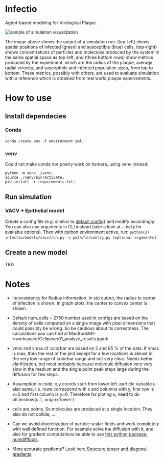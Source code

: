 # Infectio

Agent-based modeling for Virological Plaque.

![sample of simulation visualization](./attachments/sample_simulation.gif)

The image above shows the output of a simulation run. (top-left) shows spatial
positions of infected (green) and susceptible (blue) cells, (top-right) shows
concentrations of particles and molecules produced by the system in the same
spatial space as top-left, and (three bottom rows) show metrics produced by the
experiment, which are the radius of the plaque, average radial velocity, and
susceptible and infected population sizes, from top to bottom. These metrics,
possibly with others, are used to evaluate simulation with a reference which is
obtained from real world plaque experiements.

# How to use

## Install dependecies

### Conda
`conda create env -f environment.yml`.

### venv
Could not make conda nor poetry work on hemera, using venv instead: 
```shell
python -m venv ./venv;
source ./venv/bin/activate;
pip install -r requirements.txt;
```

## Run simulation

### VACV + Epithelial model

Create a config file (e.g. similiar to [default config](./infectio/models/vacv/default_config.ini)) and modify
accordingly. You can also use arguments in CLI instead (take a look at `--help` for available options). Then with
python environment active, run: `python(3) infectio/models/vacv/run.py -c path/to/config.py [optional arguments]`.

## Create a new model
TBD

# Notes

* Inconsistency for Radius information; in std output, the radius to center of 
infection is shown. In graph plots, the center to convex center is shown.

* Default num_cells = 2750 number used in configs are based on the density of
cells computed on a single image with pixel dimensions that could possibly be 
wrong. So be cautious about its correctness. The calculations you can find at 
MacBookM1->workspace/Cellpose/01_analyze_results.ipynb

* vmin and vmax of colorbar are based on 5 and 95 % of the data. If vmax is max, then the rest of the plot except for a few locations is almost in the very low range of colorbar range and not very clear. Needs better clarification, but most probably because molecule diffusion very very slow in the medium and the single point peak stays large during the diffusion for few steps.

* Assumption in code: x,y coords start from lower left. particle variable u also same, i.e. rows correspond with x and
columns with y, first row is x=0 and first column is y=0. Therefore for ploting u, need to do
plt.imshow(u.T, origin='lower')

* cells are points. So molecules are produced at a single location. They also do not collide, ...

* Can we avoid discretization of particle scalar fields and work completely with
well defined function. For example solve the diffusion with it, and also for
gradient computations be able to use [this python package: numdifftools](https://numdifftools.readthedocs.io/en/latest/index.html).

* More accurate gradients? Look here [Structure tensor and diagonal gradients](https://bartwronski.com/2021/02/28/computing-gradients-on-grids-forward-central-and-diagonal-differences/)
